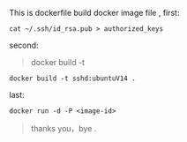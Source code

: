   

This is dockerfile build docker image file ,
first:

```
cat ~/.ssh/id_rsa.pub > authorized_keys
```

second:

> docker build -t <container-image-name><tag-name> <dockerfile-path>

```
docker build -t sshd:ubuntuV14 .
```

last:

```
docker run -d -P <image-id>
```

> thanks you，bye .


